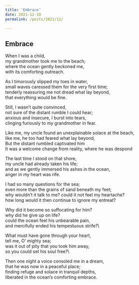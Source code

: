 ```yaml
---
title: 'Embrace'
date: 2021-12-10
permalink: /posts/2021/12/

---
```

Embrace
------


When I was a child,\
  my grandmother took me to the beach;\
    where the ocean gently beckoned me,\
      with its comforting outreach.

As I timorously slipped my toes in water,\
   small waves caressed them for the very first time;\
    tenderly reassuring me not dread what lay beyond,\
      that everything would be fine.

Still, I wasn’t quite convinced,\
   not sure of the distant rumble I could hear;\
    anxious and insecure, I burst into tears,\
      clinging furiously to my grandmother in fear.

Like me, my uncle found an unexplainable solace at the beach,\
  like me, he too had feared what lay beyond,\
    But the distant rumbled captivated him\
      It was a welcome change from reality, where he was despond 

The last time I stood on that shore,\
  my uncle had already taken his life;\
    and as we gently immersed his ashes in the ocean,\
      anger in my heart was rife.

I had so many questions for the sea;\
  even more than the grains of sand beneath my feet;\
    why wouldn’t it talk to me? could it not feel my heartache?\
      how long would it then continue to ignore my entreat?

Why did it become so suffocating for him?\
  why did he give up on life?\
    could the ocean feel his unbearable pain,\
      and mercifully ended his tempestuous strife?\

What must have gone through your heart,\
  tell me, O’ mighty sea;\
    was it out of pity that you took him away,\
      so you could set his soul free?\

Then one night a voice consoled me in a dream,\
that he was now in a peaceful place;\
finding refuge and solace in tranquil depths,\
liberated in the ocean’s comforting embrace.
